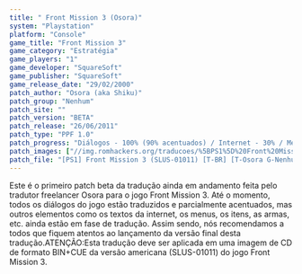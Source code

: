 ```yaml
---
title: " Front Mission 3 (Osora)"
system: "Playstation"
platform: "Console"
game_title: "Front Mission 3"
game_category: "Estratégia"
game_players: "1"
game_developer: "SquareSoft"
game_publisher: "SquareSoft"
game_release_date: "29/02/2000"
patch_author: "Osora (aka Shiku)"
patch_group: "Nenhum"
patch_site: ""
patch_version: "BETA"
patch_release: "26/06/2011"
patch_type: "PPF 1.0"
patch_progress: "Diálogos - 100% (90% acentuados) / Internet - 30% / Menus - 80% (0% acentuados) / Itens e armas - 0% / Gráficos - 1%"
patch_images: ["//img.romhackers.org/traducoes/%5BPS1%5D%20Front%20Mission%203%20-%20Osora%20-%201.jpg","//img.romhackers.org/traducoes/%5BPS1%5D%20Front%20Mission%203%20-%20Osora%20-%202.jpg","//img.romhackers.org/traducoes/%5BPS1%5D%20Front%20Mission%203%20-%20Osora%20-%203.jpg"]
patch_file: "[PS1] Front Mission 3 (SLUS-01011) [T-BR] [T-Osora G-Nenhum] [V-BETA A-2011].rar"
---
```

Este é o primeiro patch beta da tradução ainda em andamento feita pelo tradutor freelancer Osora para o jogo Front Mission 3. Até o momento, todos os diálogos do jogo estão traduzidos e parcialmente acentuados, mas outros elementos como os textos da internet, os menus, os itens, as armas, etc. ainda estão em fase de tradução. Assim sendo, nós recomendamos a todos que fiquem atentos ao lançamento da versão final desta tradução.ATENÇÃO:Esta tradução deve ser aplicada em uma imagem de CD de formato BIN+CUE da versão americana (SLUS-01011) do jogo Front Mission 3.